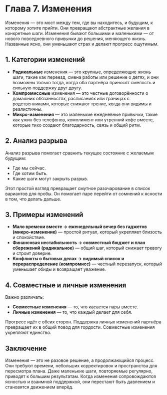 # Глава 7. Изменения

Изменения — это мост между тем, где вы находитесь, и будущим, к которому хотите прийти. Они превращают абстрактные желания в конкретные шаги. Изменения бывают большими и маленькими — от нового повседневного привычки до решения, меняющего жизнь. Названные ясно, они уменьшают страх и делают прогресс ощутимым.

## 1. Категории изменений

- **Радикальные** изменения — это крупные, определяющие жизнь шаги, такие как переезд, смена работы или решение о детях, и они возможны только тогда, когда оба партнёра приносят смелость и сильную поддержку друг другу.
- **Компромиссные** изменения — это честные договорённости о домашних обязанностях, расписаниях или границах с родственниками, которые снижают трение, когда они видимы и реалистичны.
- **Микро-изменения** — это маленькие ежедневные привычки, такие как ужин без телефонов, комплимент или утренний кофе вместе, которые тихо создают благодарность, связь и общий ритм.

## 2. Анализ разрыва

Анализ разрыва помогает сравнить текущее состояние с желаемым будущим:

- Где мы сейчас.
- Где хотим быть.
- Какие шаги могут закрыть разрыв.

Этот простой взгляд превращает смутное разочарование в список вариантов для пробы. Он помогает паре перейти от сомнений к ясности в том, что делать дальше.

## 3. Примеры изменений

- **Мало времени вместе → еженедельный вечер без гаджетов (микро-изменение)** — простой ритуал, который укрепляет близость и спокойствие.
- **Финансовая нестабильность → совместный бюджет и план сбережений (радикальное)** — общий шаг, который снижает тревогу и строит доверие.
- **Конфликты о бытовых делах → видимый список и перераспределение (компромисс)** — честный перезапуск, который уменьшает обиды и возвращает уважение.

## 4. Совместные и личные изменения

Важно различать:

- **Совместные изменения** — то, что касается пары вместе.
- **Личные изменения** — то, что каждый делает для себя.

Прогресс идёт с обеих сторон. Поддержка личных изменений партнёра превращает их в общий повод для гордости. Совместные изменения укрепляют единство.

## Заключение

Изменения — это не разовое решение, а продолжающийся процесс. Они требуют времени, небольших корректировок и пространства для пересмотра плана. Даже маленькие шаги, повторяемые регулярно, приводят к большим результатам. Когда изменения сопровождаются ясностью и взаимной поддержкой, они перестают быть давлением и становятся движением вперёд.
